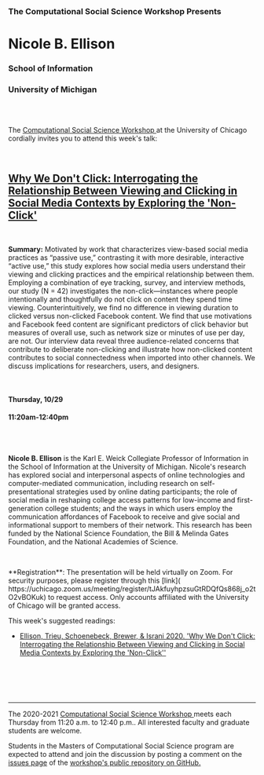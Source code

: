 

<br>

<h3 class=pfblock-header> The Computational Social Science Workshop Presents </h3>

<h1 class=pfblock-header3> Nicole B. Ellison</h1>
<h3 class=pfblock-header3> School of Information </h3>
<h3 class=pfblock-header3> University of Michigan </h3>

<br><br>



<p class=pfblock-header3>The <a href="https://macss.uchicago.edu/content/computation-workshop"> Computational Social Science Workshop </a> at the University of Chicago cordially invites you to attend this week's talk:</p>



<br>

<div class=pfblock-header3>
<h2 class=pfblock-header>
  <a href=https://github.com/uchicago-computation-workshop/Fall2020/tree/master/10-29_Ellison> Why We Don't Click: Interrogating the Relationship Between Viewing and Clicking in Social Media Contexts by Exploring the 'Non-Click' </a>
</h2>

<br>
</div>



<p class=footertext2>

**Summary:** Motivated by work that characterizes view-based social media practices as “passive use,” contrasting it with more desirable, interactive “active use,” this study explores how social media users understand their viewing and clicking practices and the empirical relationship between them. Employing a combination of eye tracking, survey, and interview methods, our study (N = 42) investigates the non-click—instances where people intentionally and thoughtfully do not click on content they spend time viewing. Counterintuitively, we find no difference in viewing duration to clicked versus non-clicked Facebook content. We find that use motivations and Facebook feed content are significant predictors of click behavior but measures of overall use, such as network size or minutes of use per day, are not. Our interview data reveal three audience-related concerns that contribute to deliberate non-clicking and illustrate how non-clicked content contributes to social connectedness when imported into other channels. We discuss implications for researchers, users, and designers.

</p>

<br>

<h4 class=pfblock-header3> Thursday, 10/29 </h4>
<h4 class=pfblock-header3> 11:20am-12:40pm </h4>

<br><br>

<p class=footertext2>

**Nicole B. Ellison** is the Karl E. Weick Collegiate Professor of Information in the School of Information at the University of Michigan.  Nicole's research has explored social and interpersonal aspects of online technologies and computer-mediated communication, including research on self-presentational strategies used by online dating participants; the role of social media in reshaping college access patterns for low-income and first-generation college students; and the ways in which users employ the communication affordances of Facebook to receive and give social and informational support to members of their network. This research has been funded by the National Science Foundation, the Bill & Melinda Gates Foundation, and the National Academies of Science. 
</p>

<br>

<p class=footertext2>
**Registration**: The presentation will be held virtually on Zoom. For security purposes, please register through this [link]( https://uchicago.zoom.us/meeting/register/tJAkfuyhpzsuGtRDQfQs868j_o2tO2vBOKuk) to request access. Only accounts affiliated with the University of Chicago will be granted access.
</p>

This week's suggested readings:

- [Ellison, Trieu, Schoenebeck, Brewer, & Israni 2020. 'Why We Don't Click: Interrogating the Relationship Between Viewing and Clicking in Social Media Contexts by Exploring the 'Non-Click''](https://github.com/uchicago-computation-workshop/Fall2020/blob/master/10-29_Ellison/ellison_2020.pdf)


<br>

<br><br>

---

<p class=footertext> The 2020-2021 <a href="https://macss.uchicago.edu/content/computation-workshop"> Computational Social Science Workshop </a> meets each Thursday from 11:20 a.m. to 12:40 p.m.. All interested faculty and graduate students are welcome.</p>



<p class=footertext>Students in the Masters of Computational Social Science program are expected to attend and join the discussion by posting a comment on the <a href=https://github.com/uchicago-computation-workshop/Fall2020/issues/6>issues page</a> of the <a href=https://github.com/uchicago-computation-workshop/Fall2020/tree/master/10-29_Ellison>workshop's public repository on GitHub.</a></p>
